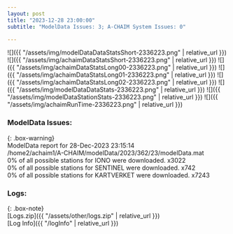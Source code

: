 ```yaml
---
layout: post
title: "2023-12-28 23:00:00"
subtitle: "ModelData Issues: 3; A-CHAIM System Issues: 0"

---
```


![]({{ "/assets/img/modelDataDataStatsShort-2336223.png" | relative_url }})
![]({{ "/assets/img/achaimDataStatsShort-2336223.png" | relative_url }})
![]({{ "/assets/img/achaimDataStatsLong00-2336223.png" | relative_url }})
![]({{ "/assets/img/achaimDataStatsLong01-2336223.png" | relative_url }})
![]({{ "/assets/img/achaimDataStatsLong02-2336223.png" | relative_url }})
![]({{ "/assets/img/modelDataDataStats-2336223.png" | relative_url }})
![]({{ "/assets/img/modelDataStationStats-2336223.png" | relative_url }})
![]({{ "/assets/img/achaimRunTime-2336223.png" | relative_url }})


### ModelData Issues:  
  
{: .box-warning}  
 ModelData report for 28-Dec-2023 23:15:14   
 /home2/achaim1/A-CHAIM/modelData/2023/362/23/modelData.mat   
 0% of all possible stations for IONO were downloaded. x3022   
 0% of all possible stations for SENTINEL were downloaded. x742   
 0% of all possible stations for KARTVERKET were downloaded. x7243   
  


### Logs:  
  
{: .box-note}  
[Logs.zip]({{ "/assets/other/logs.zip" | relative_url }})  
[Log Info]({{ "/logInfo" | relative_url }})  
